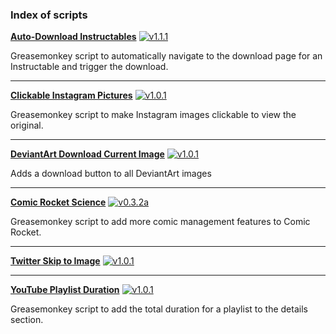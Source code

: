 ### Index of scripts

**[Auto-Download Instructables](https://github.com/chimericdream/GreasemonkeyScripts/raw/master/dist/auto-download-instructables/)** [![v1.1.1](https://img.shields.io/badge/v-1.1.1-brightgreen.svg)](https://github.com/chimericdream/GreasemonkeyScripts/raw/master/dist/auto-download-instructables/)

Greasemonkey script to automatically navigate to the download page for an Instructable and trigger the download.

-----

**[Clickable Instagram Pictures](https://github.com/chimericdream/GreasemonkeyScripts/raw/master/dist/clickable-instagram-pictures/)** [![v1.0.1](https://img.shields.io/badge/v-1.0.1-brightgreen.svg)](https://github.com/chimericdream/GreasemonkeyScripts/raw/master/dist/clickable-instagram-pictures/)

Greasemonkey script to make Instagram images clickable to view the original.

-----

**[DeviantArt Download Current Image](https://github.com/chimericdream/GreasemonkeyScripts/raw/master/dist/deviantart-download-image/)** [![v1.0.1](https://img.shields.io/badge/v-1.0.1-brightgreen.svg)](https://github.com/chimericdream/GreasemonkeyScripts/raw/master/dist/deviantart-download-image/)

Adds a download button to all DeviantArt images

-----

**[Comic Rocket Science](https://github.com/chimericdream/GreasemonkeyScripts/raw/master/dist/comic-rocket-science/)** [![v0.3.2a](https://img.shields.io/badge/v-0.3.2a-brightgreen.svg)](https://github.com/chimericdream/GreasemonkeyScripts/raw/master/dist/comic-rocket-science/)

Greasemonkey script to add more comic management features to Comic Rocket.

-----

**[Twitter Skip to Image](https://github.com/chimericdream/GreasemonkeyScripts/raw/master/dist/twitter-skip-to-image/)** [![v1.0.1](https://img.shields.io/badge/v-1.0.1-brightgreen.svg)](https://github.com/chimericdream/GreasemonkeyScripts/raw/master/dist/twitter-skip-to-image/)

-----

**[YouTube Playlist Duration](https://github.com/chimericdream/GreasemonkeyScripts/raw/master/dist/youtube-playlist-duration/)** [![v1.0.1](https://img.shields.io/badge/v-1.0.1-brightgreen.svg)](https://github.com/chimericdream/GreasemonkeyScripts/raw/master/dist/youtube-playlist-duration/)

Greasemonkey script to add the total duration for a playlist to the details section.